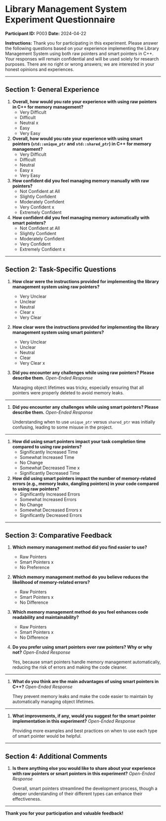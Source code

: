 # Library Management System Experiment Questionnaire

**Participant ID:** P003
 **Date:** 2024-04-22

**Instructions:**
 Thank you for participating in this experiment. Please answer the following questions based on your experience implementing the Library Management System using both raw pointers and smart pointers in C++. Your responses will remain confidential and will be used solely for research purposes. There are no right or wrong answers; we are interested in your honest opinions and experiences.

------

## Section 1: General Experience

1. **Overall, how would you rate your experience with using raw pointers in C++ for memory management?**
   - Very Difficult
   - Difficult
   - Neutral x
   - Easy
   - Very Easy
2. **Overall, how would you rate your experience with using smart pointers (`std::unique_ptr` and `std::shared_ptr`) in C++ for memory management?**
   - Very Difficult
   - Difficult
   - Neutral
   - Easy x
   - Very Easy
3. **How confident did you feel managing memory manually with raw pointers?**
   - Not Confident at All
   - Slightly Confident
   - Moderately Confident
   - Very Confident x
   - Extremely Confident
4. **How confident did you feel managing memory automatically with smart pointers?**
   - Not Confident at All
   - Slightly Confident
   - Moderately Confident
   - Very Confident
   - Extremely Confident x

------

## Section 2: Task-Specific Questions

1. **How clear were the instructions provided for implementing the library management system using raw pointers?**

   - Very Unclear
   - Unclear
   - Neutral
   - Clear x
   - Very Clear

2. **How clear were the instructions provided for implementing the library management system using smart pointers?**

   - Very Unclear
   - Unclear
   - Neutral
   - Clear
   - Very Clear x

3. **Did you encounter any challenges while using raw pointers? Please describe them.**
    *Open-Ended Response*

   Managing object lifetimes was tricky, especially ensuring that all pointers were properly deleted to avoid memory leaks.

------

1. **Did you encounter any challenges while using smart pointers? Please describe them.**
    *Open-Ended Response*

   Understanding when to use `unique_ptr` versus `shared_ptr` was initially confusing, leading to some misuse in the project.

------

1. **How did using smart pointers impact your task completion time compared to using raw pointers?**
   - Significantly Increased Time
   - Somewhat Increased Time
   - No Change
   - Somewhat Decreased Time x
   - Significantly Decreased Time
2. **How did using smart pointers impact the number of memory-related errors (e.g., memory leaks, dangling pointers) in your code compared to using raw pointers?**
   - Significantly Increased Errors
   - Somewhat Increased Errors
   - No Change
   - Somewhat Decreased Errors x
   - Significantly Decreased Errors

------

## Section 3: Comparative Feedback

1. **Which memory management method did you find easier to use?**

   - Raw Pointers
   - Smart Pointers x
   - No Preference

2. **Which memory management method do you believe reduces the likelihood of memory-related errors?**

   - Raw Pointers
   - Smart Pointers x
   - No Difference

3. **Which memory management method do you feel enhances code readability and maintainability?**

   - Raw Pointers
   - Smart Pointers x
   - No Difference

4. **Do you prefer using smart pointers over raw pointers? Why or why not?**
    *Open-Ended Response*

   Yes, because smart pointers handle memory management automatically, reducing the risk of errors and making the code cleaner.

------

1. **What do you think are the main advantages of using smart pointers in C++?**
    *Open-Ended Response*

   They prevent memory leaks and make the code easier to maintain by automatically managing object lifetimes.

------

1. **What improvements, if any, would you suggest for the smart pointer implementation in this experiment?**
    *Open-Ended Response*

   Providing more examples and best practices on when to use each type of smart pointer would be helpful.

------

## Section 4: Additional Comments

1. **Is there anything else you would like to share about your experience with raw pointers or smart pointers in this experiment?**
    *Open-Ended Response*

   Overall, smart pointers streamlined the development process, though a deeper understanding of their different types can enhance their effectiveness.

------

**Thank you for your participation and valuable feedback!**


